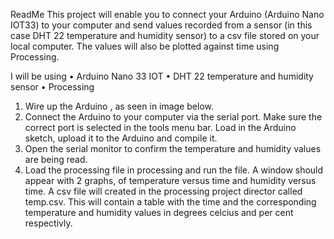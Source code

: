 ReadMe
This project will enable you to connect your Arduino (Arduino Nano IOT33) to your computer and send values recorded from a sensor (in this case DHT 22 temperature and humidity sensor) to a csv file stored on your local computer. The values will also be plotted against time using Processing.

I will be using
•	Arduino Nano 33 IOT
•	DHT 22 temperature and humidity sensor
•	Processing


1.	Wire up the Arduino , as seen in image below.
2.	Connect the Arduino to your computer via the serial port. Make sure the correct port is selected in the tools menu bar. Load in the Arduino sketch, upload it to the Arduino and compile it.
3.	Open the serial monitor to confirm the temperature and humidity values are being read.
4.	Load the processing file in processing and run the file. A window should appear with 2 graphs, of temperature versus time and humidity versus time. A csv file will created in the processing project director called temp.csv. This will contain a table with the time and the corresponding temperature and humidity values in degrees celcius and per cent respectivly.




